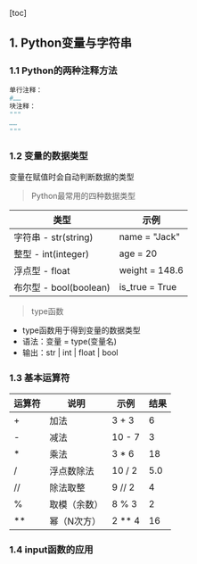 [toc]

## 1. Python变量与字符串

### 1.1 Python的两种注释方法

```python
单行注释：
#……
块注释：
"""
……
"""
```

### 1.2 变量的数据类型

变量在赋值时会自动判断数据的类型

> Python最常用的四种数据类型

| 类型                   | 示例           |
| ---------------------- | -------------- |
| 字符串 - str(string)   | name = "Jack"  |
| 整型 - int(integer)    | age = 20       |
| 浮点型 - float         | weight = 148.6 |
| 布尔型 - bool(boolean) | is_true = True |



> type函数

- type函数用于得到变量的数据类型
- 语法：变量 = type(变量名)
- 输出：str | int | float | bool

### 1.3 基本运算符

| 运算符 | 说明         | 示例   | 结果 |
| ------ | ------------ | ------ | ---- |
| +      | 加法         | 3 + 3  | 6    |
| -      | 减法         | 10 - 7 | 3    |
| *      | 乘法         | 3 * 6  | 18   |
| /      | 浮点数除法   | 10 / 2 | 5.0  |
| //     | 除法取整     | 9 // 2 | 4    |
| %      | 取模（余数） | 8 % 3  | 2    |
| **     | 幂（N次方）  | 2 ** 4 | 16   |

### 1.4 input函数的应用